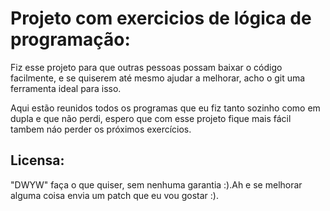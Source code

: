 # Projeto com exercicios de lógica de programação:

Fiz esse projeto para que outras pessoas possam baixar o código facilmente,
e se quiserem até mesmo ajudar a melhorar, acho o git uma ferramenta ideal para isso.

Aqui estão reunidos todos os programas que eu fiz tanto sozinho como em dupla e que não perdi,
espero que com esse projeto fique mais fácil tambem náo perder os próximos exercícios.

## Licensa:

"DWYW" faça o que quiser, sem nenhuma garantia :).Ah e se melhorar alguma coisa envia um
patch que eu vou gostar :).
